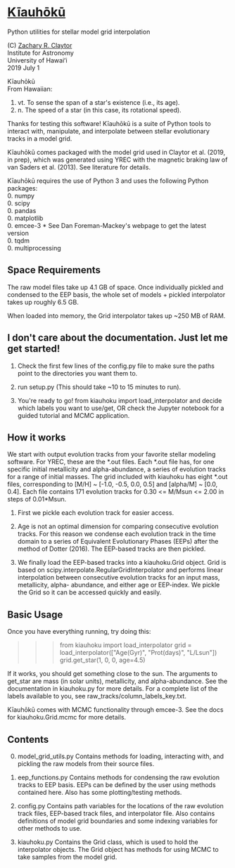 # [Kīauhōkū][kiauhoku github]

Python utilities for stellar model grid interpolation

(C) [Zachary R. Claytor][zclaytor]  
Institute for Astronomy  
University of Hawaiʻi  
2019 July 1  

Kīauhōkū  
From Hawaiian:  
1. vt. To sense the span of a star's existence (i.e., its age).  
2. n. The speed of a star (in this case, its rotational speed).  


Thanks for testing this software! 
Kīauhōkū is a suite of Python tools to interact with, manipulate, 
and interpolate between stellar evolutionary tracks in a model grid. 

Kīauhōkū comes packaged with the model grid used in Claytor et al. (2019,
in prep), which was generated using YREC with the magnetic braking law
of van Saders et al. (2013). See literature for details.

Kīauhōkū requires the use of Python 3 and uses the following Python packages:  
0. numpy  
0. scipy  
0. pandas  
0. matplotlib  
0. emcee-3 * See Dan Foreman-Mackey's webpage to get the latest version  
0. tqdm  
0. multiprocessing  


## Space Requirements
The raw model files take up 4.1 GB of space. Once individually pickled and
condensed to the EEP basis, the whole set of models + pickled interpolator
takes up roughly 6.5 GB.

When loaded into memory, the Grid interpolator takes up ~250 MB of RAM.


## I don't care about the documentation. Just let me get started!
1. Check the first few lines of the config.py file to make sure the paths
   point to the directories you want them to.

2. run setup.py (This should take ~10 to 15 minutes to run).

3. You're ready to go! from kiauhoku import load_interpolator and decide
   which labels you want to use/get, OR check the Jupyter notebook for a guided
   tutorial and MCMC application.


## How it works

We start with output evolution tracks from your favorite stellar modeling
software. For YREC, these are the \*.out files. Each \*.out file has, for one
specific initial metallicity and alpha-abundance, a series of evolution tracks 
for a range of initial masses. The grid included with kiauhoku has eight \*.out
files, corresponding to 
[M/H] ~ [-1.0, -0.5, 0.0, 0.5] and
[alpha/M] ~ [0.0, 0.4].
Each file contains 171 evolution tracks for 0.30 <= M/Msun <= 2.00 in steps
of 0.01\*Msun.

1. First we pickle each evolution track for easier access.

2. Age is not an optimal dimension for comparing consecutive evolution tracks.
   For this reason we condense each evolution track in the time domain to a series
   of Equivalent Evolutionary Phases (EEPs) after the method of Dotter (2016). The
   EEP-based tracks are then pickled.

3. We finally load the EEP-based tracks into a kiauhoku.Grid object. Grid is based
   on scipy.interpolate.RegularGridInterpolator and performs linear interpolation
   between consecutive evolution tracks for an input mass, metallicity, alpha-
   abundance, and either age or EEP-index. We pickle the Grid so it can be 
   accessed quickly and easily.


## Basic Usage

Once you have everything running, try doing this:
>>> from kiauhoku import load_interpolator
>>> grid = load_interpolator(["Age(Gyr)", "Prot(days)", "L/Lsun"])
>>> grid.get_star(1, 0, 0, age=4.5)

If it works, you should get something close to the sun. The arguments to 
get_star are mass (in solar units), metallicity, and alpha-abundance. 
See the documentation in kiauhoku.py for more details. For a complete list
of the labels available to you, see raw_tracks/column_labels_key.txt.

Kīauhōkū comes with MCMC functionality through emcee-3. See the docs for
kiauhoku.Grid.mcmc for more details.


## Contents

0. model_grid_utils.py
   Contains methods for loading, interacting with, and pickling the raw models
   from their source files.

0. eep_functions.py
   Contains methods for condensing the raw evolution tracks to EEP basis. EEPs
   can be defined by the user using methods contained here. Also has some
   plotting/testing methods.

0. config.py
   Contains path variables for the locations of the raw evolution track files,
   EEP-based track files, and interpolator file.
   Also contains definitions of model grid boundaries and some indexing variables
   for other methods to use.

0. kiauhoku.py
   Contains the Grid class, which is used to hold the interpolator objects. The
   Grid object has methods for using MCMC to take samples from the model grid.
   
   
[kiauhoku github]: https://github.com/zclaytor/kiauhoku
[zclaytor]: https://zclaytor.github.io

